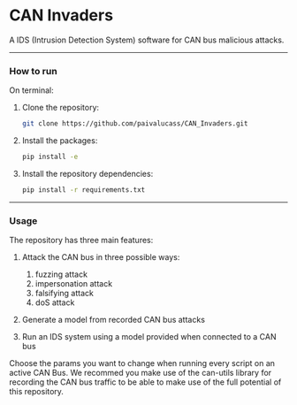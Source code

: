# CAN Invaders

A IDS (Intrusion Detection System) software for CAN bus malicious attacks.

---
### How to run

On terminal:

1. Clone the repository:
    ```bash
    git clone https://github.com/paivalucass/CAN_Invaders.git
    ```

2. Install the packages:
    ```bash
    pip install -e
    ```

3. Install the repository dependencies:
    ```bash
    pip install -r requirements.txt
    ```

---

### Usage

The repository has three main features:

1. Attack the CAN bus in three possible ways:
   1. fuzzing attack
   2. impersonation attack
   3. falsifying attack
   4. doS attack

2. Generate a model from recorded CAN bus attacks

3. Run an IDS system using a model provided when connected to a CAN bus

Choose the params you want to change when running every script on an active CAN Bus. 
We recommed you make use of the can-utils library for recording the CAN bus traffic to be able to make use of the full potential of this repository.
